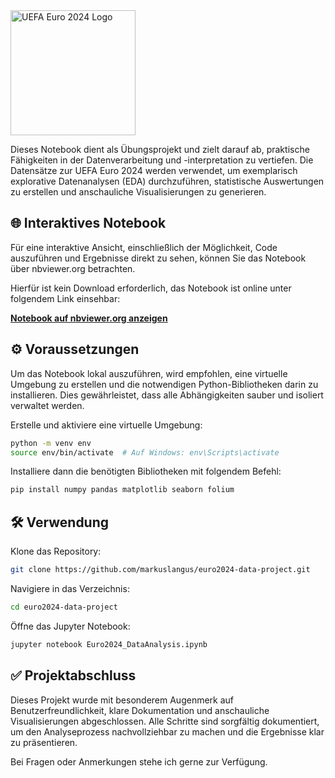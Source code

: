<img src="https://www.fifplay.com/img/public/euro-2024-logo-side.png" alt="UEFA Euro 2024 Logo" width="200"/>

Dieses Notebook dient als Übungsprojekt und zielt darauf ab, praktische Fähigkeiten in der Datenverarbeitung und -interpretation zu vertiefen. Die Datensätze zur UEFA Euro 2024 werden verwendet, um exemplarisch explorative Datenanalysen (EDA) durchzuführen, statistische Auswertungen zu erstellen und anschauliche Visualisierungen zu generieren.

## 🌐 Interaktives Notebook

Für eine interaktive Ansicht, einschließlich der Möglichkeit, Code auszuführen und Ergebnisse direkt zu sehen, können Sie das Notebook über nbviewer.org betrachten. 

Hierfür ist kein Download erforderlich, das Notebook ist online unter folgendem Link einsehbar:

[**Notebook auf nbviewer.org anzeigen**](https://nbviewer.org/github/markuslangus/euro2024-data-project/blob/main/Euro2024_DataAnalysis.ipynb)

## ⚙️ Voraussetzungen

Um das Notebook lokal auszuführen, wird empfohlen, eine virtuelle Umgebung zu erstellen und die notwendigen Python-Bibliotheken darin zu installieren. Dies gewährleistet, dass alle Abhängigkeiten sauber und isoliert verwaltet werden.

Erstelle und aktiviere eine virtuelle Umgebung:

```bash
python -m venv env
source env/bin/activate  # Auf Windows: env\Scripts\activate
```

Installiere dann die benötigten Bibliotheken mit folgendem Befehl:

```bash
pip install numpy pandas matplotlib seaborn folium
```

## 🛠️ Verwendung

Klone das Repository:

```bash
git clone https://github.com/markuslangus/euro2024-data-project.git
```

Navigiere in das Verzeichnis:

```bash
cd euro2024-data-project
```

Öffne das Jupyter Notebook:

```bash
jupyter notebook Euro2024_DataAnalysis.ipynb
```

## ✅ Projektabschluss

Dieses Projekt wurde mit besonderem Augenmerk auf Benutzerfreundlichkeit, klare Dokumentation und anschauliche Visualisierungen abgeschlossen. Alle Schritte sind sorgfältig dokumentiert, um den Analyseprozess nachvollziehbar zu machen und die Ergebnisse klar zu präsentieren.

Bei Fragen oder Anmerkungen stehe ich gerne zur Verfügung.
